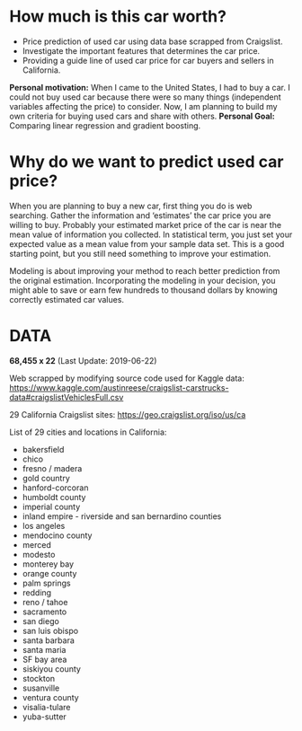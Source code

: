 # How much is this car worth?
-	Price prediction of used car using data base scrapped from Craigslist.
-	Investigate the important features that determines the car price.
-	Providing a guide line of used car price for car buyers and sellers in California.

**Personal motivation:** When I came to the United States, I had to buy a car. I could not buy used car because there were so many things (independent variables affecting the price) to consider. Now, I am planning to build my own criteria for buying used cars and share with others.
**Personal Goal:** Comparing linear regression and gradient boosting.

# Why do we want to predict used car price?
When you are planning to buy a new car, first thing you do is web searching. Gather the information and ‘estimates’ the car price you are willing to buy. Probably your estimated market price of the car is near the mean value of information you collected. In statistical term, you just set your expected value as a mean value from your sample data set. This is a good starting point, but you still need something to improve your estimation. 

Modeling is about improving your method to reach better prediction from the original estimation. Incorporating the modeling in your decision, you might able to save or earn few hundreds to thousand dollars by knowing correctly estimated car values.

# DATA
**68,455 x 22** (Last Update: 2019-06-22)

Web scrapped by modifying source code used for Kaggle data:
https://www.kaggle.com/austinreese/craigslist-carstrucks-data#craigslistVehiclesFull.csv


29 California Craigslist sites: https://geo.craigslist.org/iso/us/ca

List of 29 cities and locations in California:
- bakersfield
- chico
- fresno / madera
- gold country
- hanford-corcoran
- humboldt county
- imperial county
- inland empire - riverside and san bernardino counties
- los angeles
- mendocino county
- merced
- modesto
- monterey bay
- orange county
- palm springs
- redding
- reno / tahoe
- sacramento
- san diego
- san luis obispo
- santa barbara
- santa maria
- SF bay area
- siskiyou county
- stockton
- susanville
- ventura county
- visalia-tulare
- yuba-sutter

